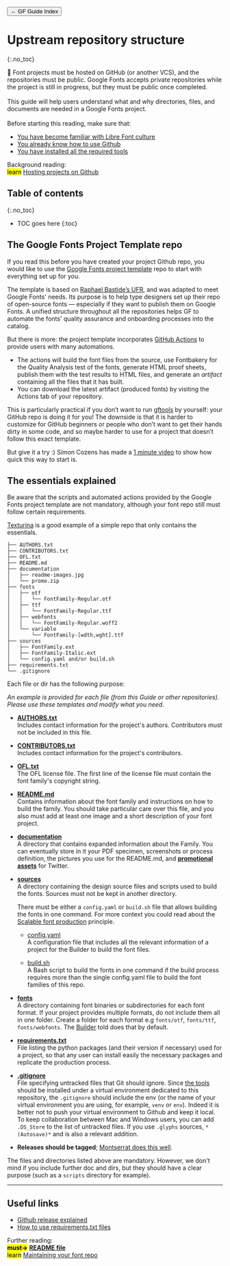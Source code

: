 <link href="style.css" rel="stylesheet">

<a href="./index"><button class="button button-i">&larr; GF Guide Index</button></a>

# Upstream repository structure
{:.no_toc}

<div class="callout">

🐰 Font projects must be hosted on GitHub (or another VCS), and the repositories must be public. Google Fonts accepts private repositories while the project is still in progress, but they must be public once completed.
<br><br>
This guide will help users understand what and why directories, files, and documents are needed in a Google Fonts project.
<br><br>
Before starting this reading, make sure that:
<ul>
    <li><a href="./culture">You have become familiar with Libre Font culture</a></li>
    <li><a href="./hosting">You already know how to use Github</a></li>
    <li><a href="./tools">You have installed all the required tools</a></li>
</ul>

</div>

<div class="context-reading">
    Background reading:<br>
    <mark class="yellow">learn</mark> <a href="./hosting">Hosting projects on Github</a>
</div>

## Table of contents
{:.no_toc}
* TOC goes here
{:toc}

## The Google Fonts Project Template repo

If you read this before you have created your project Github repo, you would like to use the [Google Fonts project template](https://github.com/googlefonts/googlefonts-project-template) repo to start with everything set up for you.

The template is based on [Raphael Bastide’s UFR](https://github.com/unified-font-repository/Unified-Font-Repository), and was adapted to meet Google Fonts' needs. Its purpose is to help type designers set up their repo of open-source fonts — especially if they want to publish them on Google Fonts. A unified structure throughout all the repositories helps GF to automate the fonts' quality assurance and onboarding processes into the catalog.

But there is more: the project template incorporates [GitHub Actions](https://docs.github.com/en/actions) to provide users with many automations.

-   The actions will build the font files from the source, use Fontbakery for the Quality Analysis test of the fonts, generate HTML proof sheets, publish them with the test results to HTML files, and generate an *artifact* containing all the files that it has built.
-   You can download the latest artifact (produced fonts) by visiting the Actions tab of your repository.

This is particularly practical if you don’t want to run [gftools](https://github.com/googlefonts/gftools) by yourself: your GitHub repo is doing it for you! The downside is that it is harder to customize for GitHub beginners or people who don’t want to get their hands dirty in some code, and so maybe harder to use for a project that doesn’t follow this exact template.

But give it a try :) Simon Cozens has made a [1 minute video](https://twitter.com/simoncozens/status/1405267459028905984) to show how quick this way to start is.

## The essentials explained

Be aware that the scripts and automated actions provided by the Google Fonts project template are not mandatory, although your font repo still must follow certain requirements.

[Texturina](https://github.com/Omnibus-Type/Texturina) is a good example of a simple repo that only contains the essentials.

``` code
├── AUTHORS.txt
├── CONTRIBUTORS.txt
├── OFL.txt
├── README.md
├── documentation
│   ├── readme-images.jpg
│   └── promo.zip
├── fonts
│   ├── otf
│   │   └── FontFamily-Regular.otf
│   ├── ttf
│   │   └── FontFamily-Regular.ttf
│   ├── webfonts
│   │   └── FontFamily-Regular.woff2
│   └── variable
│       └── FontFamily-[wdth,wght].ttf
├── sources
│   ├── FontFamily.ext
│   ├── FontFamily-Italic.ext
│   └── config.yaml and/or build.sh
├── requirements.txt
└── .gitignore
```

Each file or dir has the following purpose:

*An example is provided for each file (from this Guide or other repositories). Please use these templates and modify what you need.*

-   **[AUTHORS.txt](authors.md)**
    <br>
    Includes contact information for the project's authors. Contributors must not be included in this file.

-   **[CONTRIBUTORS.txt](authors.md)**
    <br>
    Includes contact information for the project's contributors.

-   **[OFL.txt](license-file.md)**
    <br>
    The OFL license file. The first line of the license file must contain the font family's copyright string.

-   **[README.md](readmefile.md)**
    <br>
    Contains information about the font family and instructions on how to build the family. You should take particular care over this file, and you also must add at least one image and a short description of your font project.

-   **[documentation](https://github.com/googlefonts/Unified-Font-Repository/tree/main/documentation)**
    <br>
    A directory that contains expanded information about the Family. You can eventually store in it your PDF specimen, screenshots or process definition, the pictures you use for the README.md, and [**promotional assets**](marketing.md) for Twitter.

-   **[sources](https://github.com/Omnibus-Type/Texturina/tree/master/sources)**
    <br>
    A directory containing the design source files and scripts used to build the fonts. Sources must not be kept in another directory.

    There must be either a `config.yaml` or `build.sh` file that allows building the fonts in one command. For more context you could read about the [Scalable font production](https://googlefonts.github.io/gf-guide/production.html#scalable-font-production) principle.

    -   [config.yaml](https://github.com/googlefonts/Unified-Font-Repository/blob/main/sources/config.yaml)
        <br>
        A configuration file that includes all the relevant information of a project for the Builder to build the font files.

    -   [build.sh](https://github.com/googlefonts/lexend/blob/main/sources/build.sh)
        <br>
        A Bash script to build the fonts in one command if the build process requires more than the single config.yaml file to build the font families of this repo.
        
-   [**fonts**](requirements.md)
    <br>
    A directory containing font binaries or subdirectories for each font format. If your project provides multiple formats, do not include them all in one folder. Create a folder for each format e.g `fonts/otf`, `fonts/ttf`, `fonts/webfonts`. The [Builder](build.md) told does that by default.

-   **[requirements.txt](https://github.com/googlefonts/Unified-Font-Repository/blob/main/requirements.txt)**
    <br>
    File listing the python packages (and their version if necessary) used for a project, so that any user can install easily the necessary packages and replicate the production process.

-   **[.gitignore](https://github.com/googlefonts/Unified-Font-Repository/blob/main/.gitignore)**
    <br>
    File specifying untracked files that Git should ignore. Since [the tools](tools.md) should be installed under a virtual environment dedicated to this repository, the `.gitignore` should include the env (or the name of your virtual environment you are using, for example, `venv` or `env`). Indeed it is better not to push your virtual environment to Github and keep it local. To keep collaboration between Mac and Windows users, you can add `.DS_Store` to the list of untracked files. If you use `.glyphs` sources, `*(Autosave)*` and is also a relevant addition.

-   **Releases should be tagged**; [Montserrat does this well](https://github.com/JulietaUla/Montserrat/releases).

The files and directories listed above are mandatory. However, we don't mind if you include further doc and dirs, but they should have a clear purpose (such as a `scripts` directory for example).

------------------------------------------------------------------------

## Useful links

-   [Github release explained](https://docs.github.com/en/repositories/releasing-projects-on-github/managing-releases-in-a-repository)
-   [How to use requirements.txt files](https://pip.pypa.io/en/stable/user_guide/#requirements-files)

<div class="next-reading">
    Further reading:<br>
    <mark class="green"><b>must&rarr;</b></mark> <a href="./readmefile" style="font-weight:bold">README file</a>
  <br>
    <mark class="yellow">learn</mark> <a href="./maintaining">Maintaining your font repo</a>
</div>
